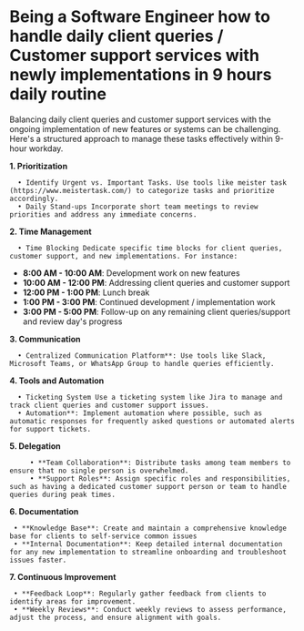 # Being a Software Engineer how to handle daily client queries / Customer support services with newly implementations in 9 hours daily routine

Balancing daily client queries and customer support services with the ongoing implementation of new features or systems can be challenging. Here's a structured approach to manage these tasks effectively within 9-hour workday.

**1.	Prioritization**

      •	Identify Urgent vs. Important Tasks. Use tools like meister task (https://www.meistertask.com/) to categorize tasks and prioritize accordingly.
      •	Daily Stand-ups Incorporate short team meetings to review priorities and address any immediate concerns.
      
      
**2.	Time Management**

      •	Time Blocking Dedicate specific time blocks for client queries, customer support, and new implementations. For instance:
- **8:00 AM - 10:00 AM**: Development work on new features
- **10:00 AM - 12:00 PM**: Addressing client queries and customer support
- **12:00 PM - 1:00 PM**: Lunch break
- **1:00 PM - 3:00 PM**: Continued development / implementation work
- **3:00 PM - 5:00 PM**: Follow-up on any remaining client queries/support and review day's progress
  
**3.	Communication**

      •	Centralized Communication Platform**: Use tools like Slack, Microsoft Teams, or WhatsApp Group to handle queries efficiently.

**4.	Tools and Automation**

      •	Ticketing System Use a ticketing system like Jira to manage and track client queries and customer support issues.
      •	Automation**: Implement automation where possible, such as automatic responses for frequently asked questions or automated alerts for support tickets.
      
**5.	Delegation**

         • **Team Collaboration**: Distribute tasks among team members to ensure that no single person is overwhelmed.
         • **Support Roles**: Assign specific roles and responsibilities, such as having a dedicated customer support person or team to handle queries during peak times.

**6. Documentation**

     • **Knowledge Base**: Create and maintain a comprehensive knowledge base for clients to self-service common issues
     • **Internal Documentation**: Keep detailed internal documentation for any new implementation to streamline onboarding and troubleshoot issues faster.
     
**7.  Continuous Improvement**

     • **Feedback Loop**: Regularly gather feedback from clients to identify areas for improvement.
     • **Weekly Reviews**: Conduct weekly reviews to assess performance, adjust the process, and ensure alignment with goals.

